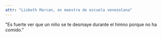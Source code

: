```yaml
---
attr: "Lisbeth Marcan, ex maestra de escuela venezolana"
---
```

"Es fuerte ver que un niño se te desmaye durante el himno porque no ha comido."